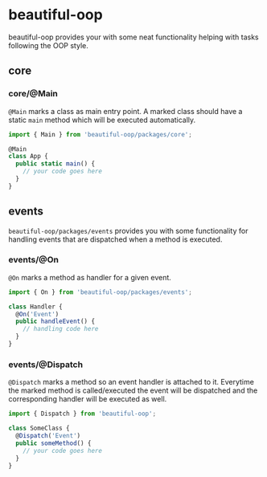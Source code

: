 # beautiful-oop

beautiful-oop provides your with some neat functionality helping with tasks
following the OOP style.

## core

### core/@Main

`@Main` marks a class as main entry point. A marked class should have a static
`main` method which will be executed automatically.

```ts
import { Main } from 'beautiful-oop/packages/core';

@Main
class App {
  public static main() {
    // your code goes here
  }
}
```

## events

`beautiful-oop/packages/events` provides you with some functionality for handling
events that are dispatched when a method is executed.

### events/@On

`@On` marks a method as handler for a given event.

```ts
import { On } from 'beautiful-oop/packages/events';

class Handler {
  @On('Event')
  public handleEvent() {
    // handling code here
  }
}
```

### events/@Dispatch

`@Dispatch` marks a method so an event handler is attached to it. Everytime the
marked method is called/executed the event will be dispatched and the corresponding
handler will be executed as well.

```ts
import { Dispatch } from 'beautiful-oop';

class SomeClass {
  @Dispatch('Event')
  public someMethod() {
    // your code goes here
  }
}
```
